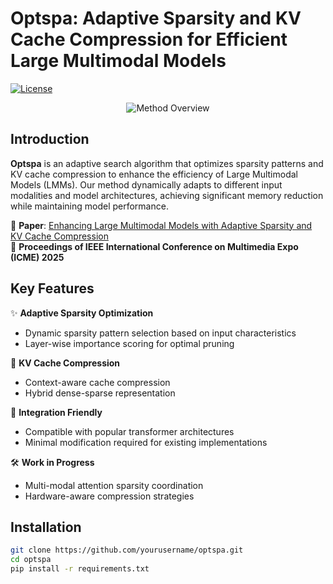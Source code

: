 # Optspa: Adaptive Sparsity and KV Cache Compression for Efficient Large Multimodal Models

[![License](https://img.shields.io/badge/License-MIT-blue.svg)](https://opensource.org/licenses/MIT)

<p align="center">
  <img src="https://via.placeholder.com/600x200?text=Optspa+Architecture" alt="Method Overview">
</p>

## Introduction
**Optspa** is an adaptive search algorithm that optimizes sparsity patterns and KV cache compression to enhance the efficiency of Large Multimodal Models (LMMs). Our method dynamically adapts to different input modalities and model architectures, achieving significant memory reduction while maintaining model performance.

📄 **Paper**: [Enhancing Large Multimodal Models with Adaptive Sparsity and KV Cache Compression](https://arxiv.org/abs/XXXX.XXXXX)  
📅 **Proceedings of IEEE International Conference on Multimedia Expo (ICME) 2025**

## Key Features
✨ **Adaptive Sparsity Optimization**  
- Dynamic sparsity pattern selection based on input characteristics
- Layer-wise importance scoring for optimal pruning

🚀 **KV Cache Compression**  
- Context-aware cache compression
- Hybrid dense-sparse representation

🔌 **Integration Friendly**  
- Compatible with popular transformer architectures
- Minimal modification required for existing implementations

🛠 **Work in Progress**  
- Multi-modal attention sparsity coordination
- Hardware-aware compression strategies

## Installation
```bash
git clone https://github.com/yourusername/optspa.git
cd optspa
pip install -r requirements.txt



